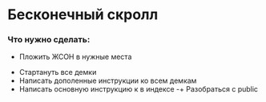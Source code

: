 # Бесконечный скролл

### Что нужно сделать:
+ Пложить ЖСОН в нужные места
- Стартануть все демки
- Написать дополенные инструкции ко всем демкам
- Написать основную инструкцию к в индексе
-+ Разобраться с public
